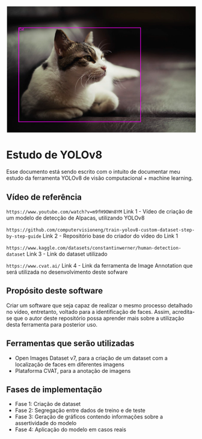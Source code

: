 ![Créditos da Imagem: Jimmy B](./cat.png)

# Estudo de YOLOv8

Esse documento está sendo escrito com o intuito de documentar meu estudo da ferramenta YOLOv8 de visão computacional + machine learning.

## Vídeo de referência
``https://www.youtube.com/watch?v=m9fH9OWn8YM``
Link 1 - Vídeo de criação de um modelo de detecção de Alpacas, utilizando YOLOv8

``https://github.com/computervisioneng/train-yolov8-custom-dataset-step-by-step-guide``
Link 2 - Repositório base do criador do vídeo do Link 1

``https://www.kaggle.com/datasets/constantinwerner/human-detection-dataset``
Link 3 - Link do dataset utilizado

``https://www.cvat.ai/``
Link 4 - Link da ferramenta de Image Annotation que será utilizada no desenvolvimento deste sofware

## Propósito deste software
Criar um software que seja capaz de realizar o mesmo processo detalhado no vídeo, entretanto, voltado para a identificação de faces. Assim, acredita-se que o autor deste repositório possa aprender mais sobre a utilização desta ferramenta para posterior uso.

## Ferramentas que serão utilizadas
- Open Images Dataset v7, para a criação de um dataset com a localização de faces em diferentes imagens
- Plataforma CVAT, para a anotação de imagens

## Fases de implementação
- Fase 1: Criação de dataset
- Fase 2: Segregação entre dados de treino e de teste
- Fase 3: Geração de gráficos contendo informações sobre a assertividade do modelo
- Fase 4: Aplicação do modelo em casos reais